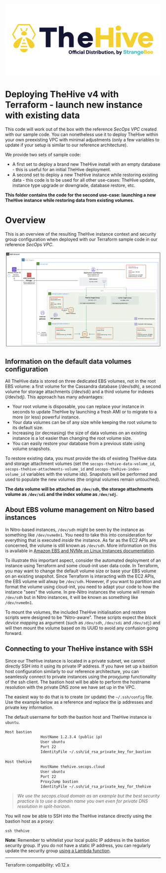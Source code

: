 ![TheHive official distribution](assets/logo-ami-thehive.png)

# Deploying TheHive v4 with Terraform - launch new instance with existing data

This code will work out of the box with the reference *SecOps VPC* created with our sample code. You can nonetheless use it to deploy TheHive within your own preexisting VPC with minimal adjustments (only a few variables to update if your setup is similar to our reference architecture).

We provide two sets of sample code:

+ A first set to deploy a brand new TheHive install with an empty database - this is useful for an initial TheHive deployment.
+ A second set to deploy a new TheHive instance while restoring existing data - this code is to be used for all other use-cases: TheHive update, instance type upgrade or downgrade, database restore, etc.

**This folder contains the code for the second use-case: launching a new TheHive instance while restoring data from existing volumes.**

# Overview

This is an overview of the resulting TheHive instance context and security group configuration when deployed with our Terraform sample code in our reference *SecOps VPC*.

![TheHive deployed in our SecOps reference architecture VPC with a public-facing Application Load Balancer](assets/ALB-TH.png)

## Information on the default data volumes configuration
All TheHive data is stored on three dedicated EBS volumes, not in the root EBS volume: a first volume for the Cassandra database (/dev/sdh), a second volume for storage attachments (/dev/sdi) and a third volume for indexes (/dev/sdj). This approach has many advantages:

+ Your root volume is disposable, you can replace your instance in seconds to update TheHive by launching a fresh AMI or to migrate to a more (or less) powerful instance.
+ Your data volumes can be of any size while keeping the root volume to its default size. 
+ Increasing (or decreasing) the size of data volumes on an existing instance is a lot easier than changing the root volume size.
+ You can easily restore your database from a previous state using volume snapshots. 

To restore existing data, you must provide the ids of existing TheHive data and storage attachment volumes (set the `secops-thehive-data-volume_id`, `secops-thehive-attachments-volume_id` and `secops-thehive-index-volume_id` variables with the volume ids). Snapshots will be performed and used to populate the new volumes (the original volumes remain untouched).

**The data volume will be attached as `/dev/sdh`, the storage attachments volume as `/dev/sdi` and the index volume as `/dev/sdj`.**

## About EBS volume management on Nitro based instances

In Nitro-based instances, `/dev/sdh` might be seen by the instance as something like `/dev/nvme0n1`. You need to take this into consideration for everything that is executed *inside* the instance. As far as the EC2 APIs are concerned, the volume is still known as `/dev/sdh`. More information on this is available in [Amazon EBS and NVMe on Linux Instances documentation](https://docs.aws.amazon.com/AWSEC2/latest/UserGuide/nvme-ebs-volumes.html#identify-nvme-ebs-device).

To illustrate this important aspect, consider the automated deployment of an instance using Terraform and some cloud-init user data code. In Terraform, you may want to change the default volume size or base your EBS volume on an existing snapshot. Since Terraform is interacting with the EC2 APIs, the EBS volume will alway be `/dev/sdh`. However, if you want to partition and format the volume using cloud-init, you need to adapt your code to how the instance "sees" the volume. In pre-Nitro instances the volume will remain `/dev/sdh` but in Nitro instances, it will be known as something like `/dev/nvme0n1`. 

To mount the volumes, the included TheHive initialisation and restore scripts were designed to be "Nitro-aware". These scripts expect the *block device mapping* as argument (such as `/dev/sdh`, `/dev/sdi` and `/dev/sdj`) and will then mount the volume based on its UUID to avoid any confusion going forward.

## Connecting to your TheHive instance with SSH
Since our TheHive instance is located in a private subnet, we cannot directly SSH into it using its private IP address. If you have set up a bastion host configuration similarly to our reference architecture, you can seamlessly connect to private instances using the *proxyjump* functionality of the ssh client. The bastion host will be able to perform the hostname resolution with the private DNS zone we have set up in the VPC.

The easiest way to do that is to create (or update) the `~/.ssh/config` file. Use the example below as a reference and replace the ip addresses and private key information.

The default username for both the bastion host and TheHive instance is `ubuntu`.

```
Host bastion
				HostName 1.2.3.4 (public ip)
				User ubuntu
				Port 22
				IdentityFile ~/.ssh/id_rsa_private_key_for_bastion

Host thehive
				HostName thehive.secops.cloud
				User ubuntu
				Port 22
				ProxyJump bastion
				IdentityFile ~/.ssh/id_rsa_private_key_for_thehive
```

> *We use the secops.cloud domain as an example but the best security practice is to use a domain name you own even for private DNS resolution in split-horizon.*

You will now be able to SSH into the TheHive instance directly using the bastion host as a proxy:

```
ssh thehive 
```

**Note**: Remember to whitelist your local public IP address in the bastion security group. If you do not have a static IP address, you can regularly update the security group [using a Lambda function](https://medium.com/@griggheo/modifying-ec2-security-groups-via-aws-lambda-functions-115a1828cdb6).

---
Terraform compatibility: v0.12.x